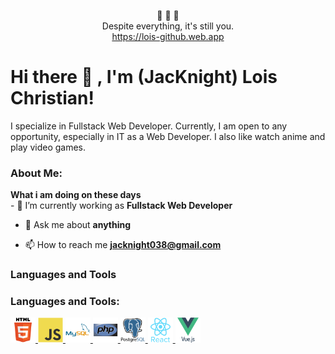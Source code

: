 <p align="center">
 🌟 🌟 🌟 </br>
 Despite everything, it's still you.<br>
 <a href="https://lois-github.web.app">https://lois-github.web.app</a><br>
</p>

# Hi there 👋 , I'm (JacKnight) Lois Christian!
I specialize in Fullstack Web Developer. Currently, I am open to any opportunity, especially in IT as a Web Developer. I also like watch anime and play video games.

### About Me:
 <summary><strong>What i am doing on these days</strong></summary>
  - 🔭 I’m currently working as <strong>Fullstack Web Developer</strong> </br>

  - 💬 Ask me about <strong>anything</strong> </br>

  - 📫 How to reach me <strong>jacknight038@gmail.com</strong> </br>
  
### Languages and Tools
<p align="left">
</p>

<h3 align="left">Languages and Tools:</h3>
<p align="left"> <a href="https://www.w3.org/html/" target="_blank" rel="noreferrer"> <img src="https://raw.githubusercontent.com/devicons/devicon/master/icons/html5/html5-original-wordmark.svg" alt="html5" width="40" height="40"/> </a> <a href="https://developer.mozilla.org/en-US/docs/Web/JavaScript" target="_blank" rel="noreferrer"> <img src="https://raw.githubusercontent.com/devicons/devicon/master/icons/javascript/javascript-original.svg" alt="javascript" width="40" height="40"/> </a> <a href="https://www.mysql.com/" target="_blank" rel="noreferrer"> <img src="https://raw.githubusercontent.com/devicons/devicon/master/icons/mysql/mysql-original-wordmark.svg" alt="mysql" width="40" height="40"/> </a> <a href="https://www.php.net" target="_blank" rel="noreferrer"> <img src="https://raw.githubusercontent.com/devicons/devicon/master/icons/php/php-original.svg" alt="php" width="40" height="40"/> </a> <a href="https://www.postgresql.org" target="_blank" rel="noreferrer"> <img src="https://raw.githubusercontent.com/devicons/devicon/master/icons/postgresql/postgresql-original-wordmark.svg" alt="postgresql" width="40" height="40"/> </a> <a href="https://reactjs.org/" target="_blank" rel="noreferrer"> <img src="https://raw.githubusercontent.com/devicons/devicon/master/icons/react/react-original-wordmark.svg" alt="react" width="40" height="40"/> </a> <a href="https://vuejs.org/" target="_blank" rel="noreferrer"> <img src="https://raw.githubusercontent.com/devicons/devicon/master/icons/vuejs/vuejs-original-wordmark.svg" alt="vuejs" width="40" height="40"/> </a> </p>


